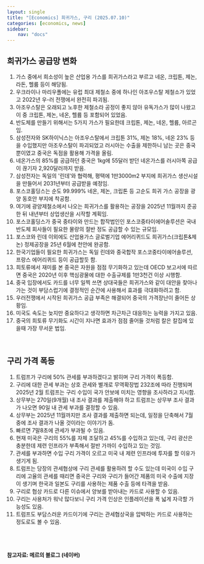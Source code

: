 ```yaml
---
layout: single
title: "[Economics] 희귀가스, 구리 (2025.07.10)"
categories: [economics, news]
sidebar:
    nav: "docs"
---
```


## 희귀가스 공급망 변화
1. 가스 중에서 희소성이 높은 산업용 가스를 희귀가스라고 부르고 네온, 크립톤, 제논, 라돈, 헬륨 등이 해당됨.
1. 우크라이나 마리우폴에는 유럽 최대 제철소 중에 하나인 아조우스탈 제철소가 있었고 2022년 우-러 전쟁에서 완전히 파괴됨.
1. 아조우스탈은 오래되고 노후한 제철소라 공정이 좋지 않아 유독가스가 많이 나왔고 이 중 크립톤, 제논, 네온, 헬륨 등 포함되어 있었음.
1. 반도체를 만들기 위해서는 5가지 가스가 필요한데 크립톤, 제논, 네온, 헬륨, 아르곤임.
1. 삼성전자와 SK하이닉스는 아조우스탈에서 크립톤 31%, 제논 18%, 네온 23% 등을 수입했지만 아조우스탈이 파괴되었고 러시아는 수출을 제한하니 남는 곳은 중국뿐이였고 중국은 독점을 활용해 가격을 올림.
1. 네온가스의 85%를 공급하던 중국은 1kg에 55달러 받던 네온가스를 러시아쪽 공급이 끊기자 2,920달러까지 받음.
1. 삼성전자는 독일의 '린데'와 협력해, 평택에 1만3000m2 부지에 희귀가스 생산시설을 만들어서 2031년부터 공급받을 예정임.
1. 포스코홀딩스는 순도 99.999% 네온, 제논, 크립톤 등 고순도 희귀 가스 공장을 광양 동호안 부지에 착공함.
1. 여기에 광양제철소에서 나오는 희귀가스를 활용하는 공장을 2025년 11월까지 준공한 뒤 내년부터 상업생산을 시작할 계획임.
1. 포스코홀딩스가 중국 중타이와 만드는 합작법인인 포스코중타이에어솔루션은 국내 반도체 회사들이 필요한 물량의 절반 정도 공급할 수 있는 규모임.
1. 포스코와 린데 이외에도 산업용가스 글로벌기업 에어리퀴드도 희귀가스(크립톤&제논) 정제공장을 25년 6월에 천안에 완공함.
1. 한국기업들이 필요한 희귀가스는 독일 린데와 중국합작 포스코중타이에어솔루션, 프랑스 에어리퀴드 등이 공급할듯 함.
1. 희토류에서 재미를 본 중국은 자원을 점점 무기화하고 있는데 OECD 보고서에 따르면 중국은 2020년 이후 핵심광물에 대한 수출규제를 1만3천건 이상 시행함.
1. 중국 입장에서도 카드를 너무 일찍 쓰면 상대국들은 희귀가스와 같이 대안을 찾아나가는 것이 부담스럽기에 결정적인 순간에 사용해서 효과를 극대화하려고 함.
1. 우러전쟁에서 시작된 희귀가스 공급 부족은 해결되어 중국의 가격장난이 줄어든 상황임.
1. 미국도 속도는 늦지만 중요하다고 생각하면 차근차근 대응하는 능력을 가지고 있음.
1. 중국의 희토류 무기화도 시간이 지나면 효과가 점점 줄어들 것처럼 칼은 칼집에 있을때 가장 무서운 법임.

<br/>

## 구리 가격 폭등
1. 트럼프가 구리에 50% 관세를 부과하겠다고 밝히며 구리 가격이 폭등함.
1. 구리에 대한 관세 부과는 상호 관세와 별개로 무역확장법 232조에 따라 진행되며 2025년 2월 트럼프는 구리 수입이 국가 안보에 미치는 영향을 조사하라고 지시함.
1. 상무부는 270일(9개월) 내 조사 결과를 제출해야 하고 트럼프는 상무부 조사 결과가 나오면 90일 내 관세 부과를 결정할 수 있음.
1. 상무부는 2025년 11월까지만 조사 결과를 제출하면 되는데, 일정을 단축해서 7월 중에 조사 결과가 나올 것이라는 이야기가 돔.
1. 빠르면 7말8초에 관세가 부과될 수 있음.
1. 현재 미국은 구리의 55%를 자체 조달하고 45%를 수입하고 있는데, 구리 광산은 충분한데 제련 인프라가 부족해서 절반 가까이 수입하고 있는 것임.
1. 관세를 부과하면 수입 구리 가격이 오르고 미국 내 제련 인프라에 투자를 할 이유가 생기게 됨.
1. 트럼프는 당장의 관세협상에 구리 관세를 활용하려 할 수도 있는데 미국이 수입 구리에 고율의 관세를 때리면 중국은 구리와 구리가 들어간 제품의 미국 수출에 지장이 생기며 한국과 일본도 구리를 사용하는 제품 수출 등에 타격을 받음.
1. 구리로 협상 카드로 다른 이슈에서 양보를 받아내는 카드로 사용할 수 있음.
1. 구리는 사용처가 워낙 많다보니 구리 가격 인상은 인플레이션을 폭 넓게 자극할 가능성도 있음.
1. 트럼프도 부담스러운 카드이기에 구리는 관세협상국을 압박하는 카드로 사용하는 정도로도 볼 수 있음.



<br/>
<br/>

#### 참고자료: 메르의 블로그 (네이버)